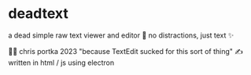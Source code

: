 # deadtext
a dead simple raw text viewer and editor
🎵 no distractions, just text ✨

🧑‍💻 chris portka 2023 "because TextEdit sucked for this sort of thing"
✍️ written in html / js using electron
